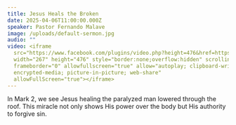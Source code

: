 ```yaml
---
title: Jesus Heals the Broken
date: 2025-04-06T11:00:00.000Z
speaker: Pastor Fernando Malave
image: /uploads/default-sermon.jpg
audio: ""
video: <iframe
  src="https://www.facebook.com/plugins/video.php?height=476&href=https%3A%2F%2Fwww.facebook.com%2FComunidaddefeIMU2021%2Fvideos%2F1812092209647215%2F&show_text=false&width=267&t=0"
  width="267" height="476" style="border:none;overflow:hidden" scrolling="no"
  frameborder="0" allowfullscreen="true" allow="autoplay; clipboard-write;
  encrypted-media; picture-in-picture; web-share"
  allowFullScreen="true"></iframe>
---
```


In Mark 2, we see Jesus healing the paralyzed man lowered through the roof. 
This miracle not only shows His power over the body but His authority to forgive sin.
